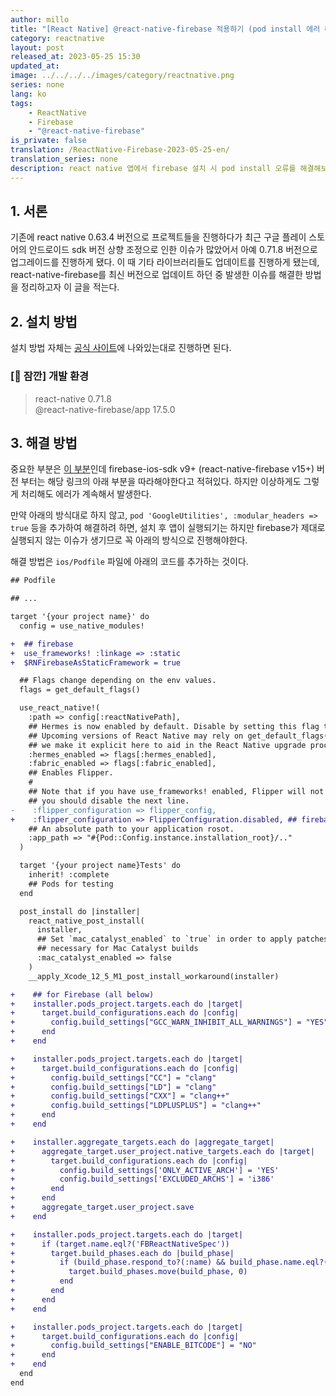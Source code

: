 ```yaml
---
author: millo
title: "[React Native] @react-native-firebase 적용하기 (pod install 에러 해결)"
category: reactnative
layout: post
released_at: 2023-05-25 15:30
updated_at:
image: ../../../../images/category/reactnative.png
series: none
lang: ko
tags:
    - ReactNative
    - Firebase
    - "@react-native-firebase"
is_private: false
translation: /ReactNative-Firebase-2023-05-25-en/
translation_series: none
description: react native 앱에서 firebase 설치 시 pod install 오류를 해결해보자.
---
```


## 1. 서론

기존에 react native 0.63.4 버전으로 프로젝트들을 진행하다가 최근 구글 플레이 스토어의 안드로이드 sdk 버전 상향 조정으로 인한 이슈가 많았어서 아예 0.71.8 버전으로 업그레이드를 진행하게 됐다. 이 때 기타 라이브러리들도 업데이트를 진행하게 됐는데, react-native-firebase를 최신 버전으로 업데이트 하던 중 발생한 이슈를 해결한 방법을 정리하고자 이 글을 적는다.

## 2. 설치 방법

설치 방법 자체는 [공식 사이트](https://rnfirebase.io/)에 나와있는대로 진행하면 된다.

### [👋 잠깐] 개발 환경

> react-native 0.71.8 <br />
> @react-native-firebase/app 17.5.0 <br />

## 3. 해결 방법

중요한 부분은 [이 부분](https://rnfirebase.io/#altering-cocoapods-to-use-frameworks)인데 firebase-ios-sdk v9+ (react-native-firebase v15+) 버전 부터는 해당 링크의 아래 부분을 따라해야한다고 적혀있다. 하지만 이상하게도 그렇게 처리해도 에러가 계속해서 발생한다.

만약 아래의 방식대로 하지 않고, `pod 'GoogleUtilities', :modular_headers => true` 등을 추가하여 해결하려 하면, 설치 후 앱이 실행되기는 하지만 firebase가 제대로 실행되지 않는 이슈가 생기므로 꼭 아래의 방식으로 진행해야한다.

해결 방법은 `ios/Podfile` 파일에 아래의 코드를 추가하는 것이다.

```diff
## Podfile

## ...

target '{your project name}' do
  config = use_native_modules!

+  ## firebase
+  use_frameworks! :linkage => :static
+  $RNFirebaseAsStaticFramework = true

  ## Flags change depending on the env values.
  flags = get_default_flags()

  use_react_native!(
    :path => config[:reactNativePath],
    ## Hermes is now enabled by default. Disable by setting this flag to false.
    ## Upcoming versions of React Native may rely on get_default_flags(), but
    ## we make it explicit here to aid in the React Native upgrade process.
    :hermes_enabled => flags[:hermes_enabled],
    :fabric_enabled => flags[:fabric_enabled],
    ## Enables Flipper.
    #
    ## Note that if you have use_frameworks! enabled, Flipper will not work and
    ## you should disable the next line.
-    :flipper_configuration => flipper_config,
+    :flipper_configuration => FlipperConfiguration.disabled, ## firebase
    ## An absolute path to your application rosot.
    :app_path => "#{Pod::Config.instance.installation_root}/.."
  )

  target '{your project name}Tests' do
    inherit! :complete
    ## Pods for testing
  end

  post_install do |installer|
    react_native_post_install(
      installer,
      ## Set `mac_catalyst_enabled` to `true` in order to apply patches
      ## necessary for Mac Catalyst builds
      :mac_catalyst_enabled => false
    )
    __apply_Xcode_12_5_M1_post_install_workaround(installer)

+    ## for Firebase (all below)
+    installer.pods_project.targets.each do |target|
+      target.build_configurations.each do |config|
+        config.build_settings["GCC_WARN_INHIBIT_ALL_WARNINGS"] = "YES"
+      end
+    end

+    installer.pods_project.targets.each do |target|
+      target.build_configurations.each do |config|
+        config.build_settings["CC"] = "clang"
+        config.build_settings["LD"] = "clang"
+        config.build_settings["CXX"] = "clang++"
+        config.build_settings["LDPLUSPLUS"] = "clang++"
+      end
+    end

+    installer.aggregate_targets.each do |aggregate_target|
+      aggregate_target.user_project.native_targets.each do |target|
+        target.build_configurations.each do |config|
+          config.build_settings['ONLY_ACTIVE_ARCH'] = 'YES'
+          config.build_settings['EXCLUDED_ARCHS'] = 'i386'
+        end
+      end
+      aggregate_target.user_project.save
+    end

+    installer.pods_project.targets.each do |target|
+      if (target.name.eql?('FBReactNativeSpec'))
+        target.build_phases.each do |build_phase|
+          if (build_phase.respond_to?(:name) && build_phase.name.eql?('[CP-User] Generate Specs'))
+            target.build_phases.move(build_phase, 0)
+          end
+        end
+      end
+    end

+    installer.pods_project.targets.each do |target|
+      target.build_configurations.each do |config|
+        config.build_settings["ENABLE_BITCODE"] = "NO"
+      end
+    end
  end
end

```